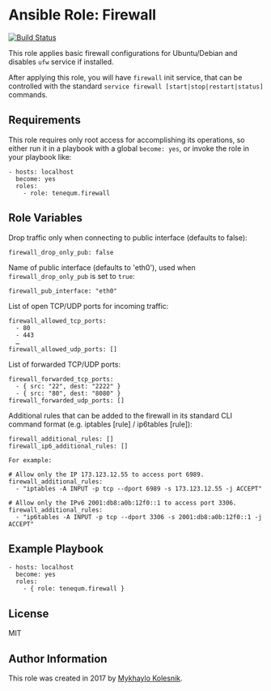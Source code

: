 Ansible Role: Firewall
=========
[![Build Status](https://travis-ci.org/tenequm/ansible-firewall.svg?branch=master)](https://travis-ci.org/tenequm/ansible-firewall)

This role applies basic firewall configurations for Ubuntu/Debian and disables `ufw` service if installed.

After applying this role, you will have `firewall` init service, that can be controlled with the standard `service firewall [start|stop|restart|status]` commands.

Requirements
------------
This role requires only root access for accomplishing its operations, so either run it in a playbook with a global `become: yes`, or invoke the role in your playbook like:
```
- hosts: localhost
  become: yes
  roles:
    - role: tenequm.firewall
```

Role Variables
--------------
Drop traffic only when connecting to public interface (defaults to false):
```
firewall_drop_only_pub: false
```
Name of public interface (defaults to 'eth0'), used when `firewall_drop_only_pub` is set to `true`:
```
firewall_pub_interface: "eth0"
```
List of open TCP/UDP ports for incoming traffic:
```
firewall_allowed_tcp_ports:
  - 80
  - 443
  …
firewall_allowed_udp_ports: []
```
List of forwarded TCP/UDP ports:
```
firewall_forwarded_tcp_ports:
  - { src: "22", dest: "2222" }
  - { src: "80", dest: "8080" }
firewall_forwarded_udp_ports: []
```
Additional rules that can be added to the firewall in its standard CLI command format (e.g. iptables [rule] / ip6tables [rule]):
```
firewall_additional_rules: []
firewall_ip6_additional_rules: []

For example:

# Allow only the IP 173.123.12.55 to access port 6989.
firewall_additional_rules:
  - "iptables -A INPUT -p tcp --dport 6989 -s 173.123.12.55 -j ACCEPT"

# Allow only the IPv6 2001:db8:a0b:12f0::1 to access port 3306.
firewall_additional_rules:
  - "ip6tables -A INPUT -p tcp --dport 3306 -s 2001:db8:a0b:12f0::1 -j ACCEPT"
```

Example Playbook
----------------
```
- hosts: localhost
  become: yes
  roles:
    - { role: tenequm.firewall }
```
License
-------
MIT

Author Information
------------------
This role was created in 2017 by [Mykhaylo Kolesnik](http://github.com/tenequm).

